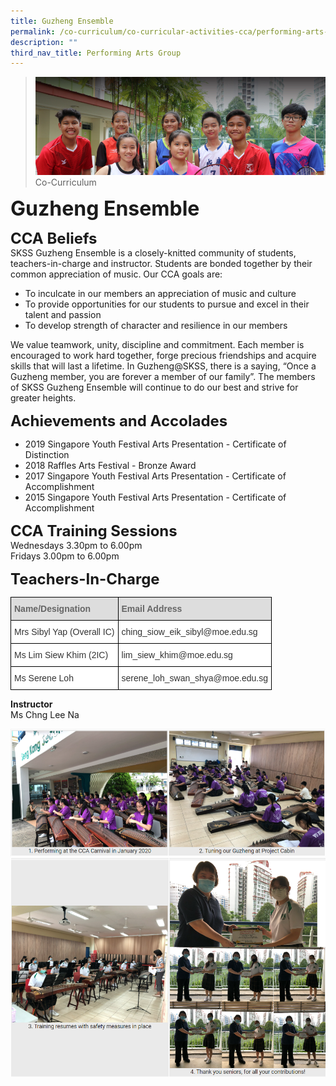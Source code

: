 ```yaml
---
title: Guzheng Ensemble
permalink: /co-curriculum/co-curricular-activities-cca/performing-arts-group/guzheng-ensemble
description: ""
third_nav_title: Performing Arts Group
---
```

>![](/images/About%20us.jpg)
>Co-Curriculum

**<font size=6>Guzheng Ensemble</font>**

**<font size=5>CCA Beliefs</font>**<br>
SKSS Guzheng Ensemble is a closely-knitted community of students, teachers-in-charge and instructor. Students are bonded together by their common appreciation of music. Our CCA goals are:

  

*   To inculcate in our members an appreciation of music and culture
*   To provide opportunities for our students to pursue and excel in their talent and passion
*   To develop strength of character and resilience in our members

  

We value teamwork, unity, discipline and commitment. Each member is encouraged to work hard together, forge precious friendships and acquire skills that will last a lifetime. In Guzheng@SKSS, there is a saying, “Once a Guzheng member, you are forever a member of our family”. The members of SKSS Guzheng Ensemble will continue to do our best and strive for greater heights.

  
**<font size=5>Achievements and Accolades</font>**<br>
*   2019 Singapore Youth Festival Arts Presentation - Certificate of Distinction <br>
*   2018 Raffles Arts Festival - Bronze Award<br>
*   2017 Singapore Youth Festival Arts Presentation - Certificate of Accomplishment<br>
*   2015 Singapore Youth Festival Arts Presentation - Certificate of Accomplishment

  
**<font size=5>CCA Training Sessions</font>**<br>
Wednesdays 3.30pm to 6.00pm <br>
Fridays 3.00pm to 6.00pm

**<font size=5>Teachers-In-Charge</font>**<br>

<table style="border-collapse:collapse;border-spacing:0" class="tg"><thead><tr><th style="background-color:#DDD;border-color:black;border-style:solid;border-width:1px;color:#666;font-family:Arial, sans-serif;font-size:14px;font-weight:bold;overflow:hidden;padding:10px 5px;text-align:left;vertical-align:middle;word-break:normal"><span style="color:#666;background-color:#DDD">Name/Designation</span></th><th style="background-color:#DDD;border-color:black;border-style:solid;border-width:1px;color:#666;font-family:Arial, sans-serif;font-size:14px;font-weight:bold;overflow:hidden;padding:10px 5px;text-align:left;vertical-align:middle;word-break:normal"><span style="color:#666;background-color:#DDD">Email Address</span></th></tr></thead><tbody><tr><td style="background-color:#FFF;border-color:black;border-style:solid;border-width:1px;color:#333;font-family:Arial, sans-serif;font-size:14px;overflow:hidden;padding:10px 5px;text-align:left;vertical-align:middle;word-break:normal">Mrs Sibyl Yap (Overall IC)</td><td style="background-color:#FFF;border-color:black;border-style:solid;border-width:1px;color:#333;font-family:Arial, sans-serif;font-size:14px;overflow:hidden;padding:10px 5px;text-align:left;vertical-align:middle;word-break:normal">ching_siow_eik_sibyl@moe.edu.sg</td></tr><tr><td style="background-color:#FFF;border-color:black;border-style:solid;border-width:1px;color:#333;font-family:Arial, sans-serif;font-size:14px;overflow:hidden;padding:10px 5px;text-align:left;vertical-align:middle;word-break:normal">Ms Lim Siew Khim (2IC)</td><td style="background-color:#FFF;border-color:black;border-style:solid;border-width:1px;color:#333;font-family:Arial, sans-serif;font-size:14px;overflow:hidden;padding:10px 5px;text-align:left;vertical-align:middle;word-break:normal">lim_siew_khim@moe.edu.sg</td></tr><tr><td style="background-color:#FFF;border-color:black;border-style:solid;border-width:1px;color:#333;font-family:Arial, sans-serif;font-size:14px;overflow:hidden;padding:10px 5px;text-align:left;vertical-align:middle;word-break:normal">Ms Serene Loh</td><td style="background-color:#FFF;border-color:black;border-style:solid;border-width:1px;color:#333;font-family:Arial, sans-serif;font-size:14px;overflow:hidden;padding:10px 5px;text-align:left;vertical-align:middle;word-break:normal">serene_loh_swan_shya@moe.edu.sg </td></tr></tbody></table>

**Instructor**
<br>Ms Chng Lee Na

![](/images/CCA/Guzheng%201.png)![](/images/CCA/Guzheng%202.png)